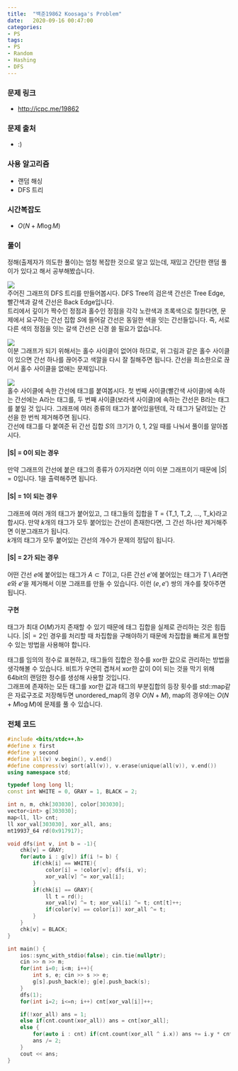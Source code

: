 ```yaml
---
title:  "백준19862 Koosaga's Problem"
date:   2020-09-16 00:47:00
categories:
- PS
tags:
- PS
- Random
- Hashing
- DFS
---
```


### 문제 링크
* http://icpc.me/19862

### 문제 출처
* :)

### 사용 알고리즘
* 랜덤 해싱
* DFS 트리

### 시간복잡도
* $O(N+M \log M)$

### 풀이
정해(출제자가 의도한 풀이)는 엄청 복잡한 것으로 알고 있는데, 재밌고 간단한 랜덤 풀이가 있다고 해서 공부해봤습니다.

![](https://i.imgur.com/bOmSs3E.png)<br>
주어진 그래프의 DFS 트리를 만들어봅시다. DFS Tree의 검은색 간선은 Tree Edge, 빨간색과 갈색 간선은 Back Edge입니다.<br>
트리에서 깊이가 짝수인 정점과 홀수인 정점을 각각 노란색과 초록색으로 칠한다면, 문제에서 요구하는 간선 집합 $S$에 들어갈 간선은 동일한 색을 잇는 간선들입니다. 즉, 서로 다른 색의 정점을 잇는 갈색 간선은 신경 쓸 필요가 없습니다.

![](https://i.imgur.com/XqHZTsI.png)<br>
이분 그래프가 되기 위해서는 홀수 사이클이 없어야 하므로, 위 그림과 같은 홀수 사이클이 있으면 간선 하나를 끊어주고 색깔을 다시 잘 칠해주면 됩니다. 간선을 최소한으로 끊어서 홀수 사이클을 없애는 문제입니다.

![](https://i.imgur.com/EmfvVUO.png)<br>
홀수 사이클에 속한 간선에 태그를 붙여봅시다. 첫 번째 사이클(빨간색 사이클)에 속하는 간선에는 A라는 태그를, 두 번째 사이클(보라색 사이클)에 속하는 간선은 B라는 태그를 붙일 것 입니다. 그래프에 여러 종류의 태그가 붙어있을텐데, 각 태그가 달려있는 간선을 한 번씩 제거해주면 됩니다.<br>
간선에 태그를 다 붙여준 뒤 간선 집합 $S$의 크기가 0, 1, 2일 때를 나눠서 풀이를 알아봅시다.

#### |S| = 0이 되는 경우
만약 그래프의 간선에 붙은 태그의 종류가 0가지라면 이미 이분 그래프이기 때문에 $|S| = 0$입니다. 1을 출력해주면 됩니다.

#### |S| = 1이 되는 경우
그래프에 여러 개의 태그가 붙어있고, 그 태그들의 집합을 T = {T_1, T_2, ..., T_k}라고 합시다. 만약 $k$개의 태그가 모두 붙어있는 간선이 존재한다면, 그 간선 하나만 제거해주면 이분그래프가 됩니다.<br>
$k$개의 태그가 모두 붙어있는 간선의 개수가 문제의 정답이 됩니다.

#### |S| = 2가 되는 경우
어떤 간선 $e$에 붙어있는 태그가 $A \subset T$이고, 다른 간선 $e'$에 붙어있는 태그가 $T \setminus A$라면 $e$와 $e'$을 제거해서 이분 그래프를 만들 수 있습니다. 이런 $(e, e')$ 쌍의 개수를 찾아주면 됩니다.

#### 구현
태그가 최대 $O(M)$가지 존재할 수 있기 때문에 태그 집합을 실제로 관리하는 것은 힘듭니다. $|S| = 2$인 경우를 처리할 때 차집합을 구해야하기 때문에 차집합을 빠르게 표현할 수 있는 방법을 사용해야 합니다.

태그를 임의의 정수로 표현하고, 태그들의 집합은 정수를 xor한 값으로 관리하는 방법을 생각해볼 수 있습니다. 비트가 우연히 겹쳐서 xor한 값이 0이 되는 것을 막기 위해 64bit의 랜덤한 정수를 생성해 사용할 것입니다.<br>
그래프에 존재하는 모든 태그를 xor한 값과 태그의 부분집합의 등장 횟수를 std::map같은 자료구조로 저장해두면 unordered_map의 경우 $O(N+M)$, map의 경우에는 $O(N+M \log M)$에 문제를 풀 수 있습니다.

### 전체 코드
```cpp
#include <bits/stdc++.h>
#define x first
#define y second
#define all(v) v.begin(), v.end()
#define compress(v) sort(all(v)), v.erase(unique(all(v)), v.end())
using namespace std;

typedef long long ll;
const int WHITE = 0, GRAY = 1, BLACK = 2;

int n, m, chk[303030], color[303030];
vector<int> g[303030];
map<ll, ll> cnt;
ll xor_val[303030], xor_all, ans;
mt19937_64 rd(0x917917);

void dfs(int v, int b = -1){
    chk[v] = GRAY;
    for(auto i : g[v]) if(i != b) {
        if(chk[i] == WHITE){
            color[i] = !color[v]; dfs(i, v);
            xor_val[v] ^= xor_val[i];
        }
        if(chk[i] == GRAY){
            ll t = rd();
            xor_val[v] ^= t; xor_val[i] ^= t; cnt[t]++;
            if(color[v] == color[i]) xor_all ^= t;
        }
    }
    chk[v] = BLACK;
}

int main() {
    ios::sync_with_stdio(false); cin.tie(nullptr);
    cin >> n >> m;
    for(int i=0; i<m; i++){
        int s, e; cin >> s >> e;
        g[s].push_back(e); g[e].push_back(s);
    }
    dfs(1);
    for(int i=2; i<=n; i++) cnt[xor_val[i]]++;

    if(!xor_all) ans = 1;
    else if(cnt.count(xor_all)) ans = cnt[xor_all];
    else {
        for(auto i : cnt) if(cnt.count(xor_all ^ i.x)) ans += i.y * cnt[xor_all ^ i.x];
        ans /= 2;
    }
    cout << ans;
}
```
